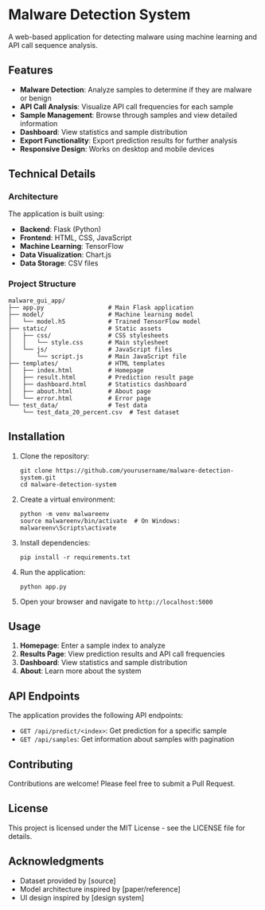 # Malware Detection System

A web-based application for detecting malware using machine learning and API call sequence analysis.

## Features

- **Malware Detection**: Analyze samples to determine if they are malware or benign
- **API Call Analysis**: Visualize API call frequencies for each sample
- **Sample Management**: Browse through samples and view detailed information
- **Dashboard**: View statistics and sample distribution
- **Export Functionality**: Export prediction results for further analysis
- **Responsive Design**: Works on desktop and mobile devices

## Technical Details

### Architecture

The application is built using:

- **Backend**: Flask (Python)
- **Frontend**: HTML, CSS, JavaScript
- **Machine Learning**: TensorFlow
- **Data Visualization**: Chart.js
- **Data Storage**: CSV files

### Project Structure

```
malware_gui_app/
├── app.py                  # Main Flask application
├── model/                  # Machine learning model
│   └── model.h5            # Trained TensorFlow model
├── static/                 # Static assets
│   ├── css/                # CSS stylesheets
│   │   └── style.css       # Main stylesheet
│   └── js/                 # JavaScript files
│       └── script.js       # Main JavaScript file
├── templates/              # HTML templates
│   ├── index.html          # Homepage
│   ├── result.html         # Prediction result page
│   ├── dashboard.html      # Statistics dashboard
│   ├── about.html          # About page
│   └── error.html          # Error page
└── test_data/              # Test data
    └── test_data_20_percent.csv  # Test dataset
```

## Installation

1. Clone the repository:
   ```
   git clone https://github.com/yourusername/malware-detection-system.git
   cd malware-detection-system
   ```

2. Create a virtual environment:
   ```
   python -m venv malwareenv
   source malwareenv/bin/activate  # On Windows: malwareenv\Scripts\activate
   ```

3. Install dependencies:
   ```
   pip install -r requirements.txt
   ```

4. Run the application:
   ```
   python app.py
   ```

5. Open your browser and navigate to `http://localhost:5000`

## Usage

1. **Homepage**: Enter a sample index to analyze
2. **Results Page**: View prediction results and API call frequencies
3. **Dashboard**: View statistics and sample distribution
4. **About**: Learn more about the system

## API Endpoints

The application provides the following API endpoints:

- `GET /api/predict/<index>`: Get prediction for a specific sample
- `GET /api/samples`: Get information about samples with pagination

## Contributing

Contributions are welcome! Please feel free to submit a Pull Request.

## License

This project is licensed under the MIT License - see the LICENSE file for details.

## Acknowledgments

- Dataset provided by [source]
- Model architecture inspired by [paper/reference]
- UI design inspired by [design system] 